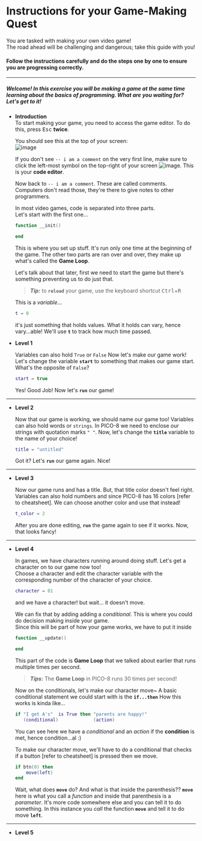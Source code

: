 # Instructions for your Game-Making Quest

You are tasked with making your own video game!  
The road ahead will be challenging and dangerous; take this guide with you!

#### Follow the instructions carefully and do the steps one by one to ensure you are progressing correctly.

***

##### Welcome! In this exercise you will be making a game at the same time learning about the basics of programming. What are you waiting for? Let's get to it!

* **Introduction**  
    To start making your game, you need to access the game editor. To do this, press <kbd>Esc</kbd> **twice**.
    
    You should see this at the top of your screen:  
    ![image](https://user-images.githubusercontent.com/17536161/32310549-d306ebb2-bfde-11e7-9f03-1d329887805b.png)
    
    If you don't see `-- i am a comment` on the very first line, make sure to click the left-most symbol on the top-right of your screen ![image](https://user-images.githubusercontent.com/17536161/32310648-9d782258-bfdf-11e7-9eae-495276b19fa9.png). This is your **code editor**.

    Now back to `-- i am a comment`. These are called comments. Computers don't read those, they're there to give notes to other programmers.  

    In most video games, code is separated into three parts.  
    Let's start with the first one...
    ```lua
    function __init()

    end
    ```
    This is where you set up stuff. It's run only one time at the beginning of the game. 
    The other two parts are ran over and over, they make up what's called the **Game Loop**.  

    Let's talk about that later, first we need to start the game but there's something preventing us to do just that.

    > **_Tip:_** to **`reload`** your game, use the keyboard shortcut <kbd>Ctrl</kbd>+<kbd>R</kbd>  
    
    This is a *variable*... 
    ```lua
    t = 0
    ```
    it's just something that holds values. What it holds can vary, hence vary...able!
    We'll use **`t`** to track how much time passed.  

* **Level 1**  

    Variables can also hold `True` or `False`
    Now let's make our game work! Let's change the variable **`start`** to something that makes our game start. What's the opposite of `False`?
    ```lua
    start = true
    ```
    Yes! Good Job!
    Now let's **`run`** our game!  

***  

* **Level 2**  
    
    Now that our game is working, we should name our game too!
    Variables can also hold words or `strings`. In PICO-8 we need to enclose our strings with quotation marks `" "`.
    Now, let's change the **`title`** variable to the name of your choice!
    ```lua
    title = "untitled"
    ```
    Got it? Let's **`run`** our game again.
    Nice!  

***  

* **Level 3**  
    
    Now our game runs and has a title. But, that title color doesn't feel right.   
    Variables can also hold numbers and since PICO-8 has 16 colors [refer to cheatsheet]. We can choose another color and use that instead!
    ```lua
    t_color = 2
    ```
    After you are done editing, **`run`** the game again to see if it works.
    Now, that looks fancy!  

***  

* **Level 4**  
    
    In games, we have characters running around doing stuff. Let's get a character on to our game now too!  
    Choose a character and edit the character variable with the corresponding number of the character of your choice.
    ```lua
    character = 01 
    ```
    and we have a character! but wait... it doesn't move.  

    We can fix that by adding adding a *conditional*. This is where you could do decision making inside your game.  
    Since this will be part of how your game works, we have to put it inside 
    ```lua
    function __update()

    end
    ```
    This part of the code is **Game Loop** that we talked about earlier that runs multiple times per second.
    > **_Tips:_** The **Game Loop** in PICO-8 runs 30 times per second!  
    
    Now on the conditionals, let's make our character move~
    A basic conditional statement we could start with is the **`if...then`**
    How this works is kinda like...
    ```lua
    if "I get A's"  is True then "parents are happy!"
       (conditional)             (action)
    ```
    You can see here we have a _conditional_ and an _action_ if the **condition** is met, hence condition...al :)  

    To make our character move, we'll have to do a conditional that checks if a button [refer to cheatsheet] is pressed then we move.
    ```lua
    if btn(0) then
        move(left)
    end
    ```
    Wait, what does **`move`** do? And what is that inside the parenthesis??
    **`move`** here is what you call a *function* and inside that parenthesis is a *parameter*. It's more code somewhere else and you can tell it to do something. In this instance you *call* the function **`move`** and tell it to do move **`left`**. 

***  

* **Level 5**
